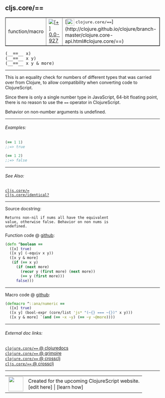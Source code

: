 ## cljs.core/==



 <table border="1">
<tr>
<td>function/macro</td>
<td><a href="https://github.com/cljsinfo/cljs-api-docs/tree/0.0-927"><img valign="middle" alt="[+] 0.0-927" title="Added in 0.0-927" src="https://img.shields.io/badge/+-0.0--927-lightgrey.svg"></a> </td>
<td>
[<img height="24px" valign="middle" src="http://i.imgur.com/1GjPKvB.png"> <samp>clojure.core/==</samp>](http://clojure.github.io/clojure/branch-master/clojure.core-api.html#clojure.core/==)
</td>
</tr>
</table>


 <samp>
(__==__ x)<br>
</samp>
 <samp>
(__==__ x y)<br>
</samp>
 <samp>
(__==__ x y & more)<br>
</samp>

---

This is an equality check for numbers of different types that was carried over from Clojure,
to allow compatibility when converting code to ClojureScript.

Since there is only a single number type in JavaScript, 64-bit floating point, there is no
reason to use the `==` operator in ClojureScript.

Behavior on non-number arguments is undefined.



---

###### Examples:

```clj
(== 1 1)
;;=> true

(== 1 2)
;;=> false
```



---

###### See Also:

[`cljs.core/=`](../cljs.core/EQ.md)<br>
[`cljs.core/identical?`](../cljs.core/identicalQMARK.md)<br>

---


Source docstring:

```
Returns non-nil if nums all have the equivalent
value, otherwise false. Behavior on non nums is
undefined.
```


Function code @ [github](https://github.com/clojure/clojurescript/blob/r2411/src/cljs/cljs/core.cljs#L2089-L2100):

```clj
(defn ^boolean ==
  ([x] true)
  ([x y] (-equiv x y))
  ([x y & more]
   (if (== x y)
     (if (next more)
       (recur y (first more) (next more))
       (== y (first more)))
     false)))
```

<!--
Repo - tag - source tree - lines:

 <pre>
clojurescript @ r2411
└── src
    └── cljs
        └── cljs
            └── <ins>[core.cljs:2089-2100](https://github.com/clojure/clojurescript/blob/r2411/src/cljs/cljs/core.cljs#L2089-L2100)</ins>
</pre>

-->

---

Macro code @ [github](https://github.com/clojure/clojurescript/blob/r2411/src/clj/cljs/core.clj#L451-L454):

```clj
(defmacro ^::ana/numeric ==
  ([x] true)
  ([x y] (bool-expr (core/list 'js* "(~{} === ~{})" x y)))
  ([x y & more] `(and (== ~x ~y) (== ~y ~@more))))
```

<!--
Repo - tag - source tree - lines:

 <pre>
clojurescript @ r2411
└── src
    └── clj
        └── cljs
            └── <ins>[core.clj:451-454](https://github.com/clojure/clojurescript/blob/r2411/src/clj/cljs/core.clj#L451-L454)</ins>
</pre>
-->

---


###### External doc links:

[`clojure.core/==` @ clojuredocs](http://clojuredocs.org/clojure.core/==)<br>
[`clojure.core/==` @ grimoire](http://conj.io/store/v1/org.clojure/clojure/1.7.0-beta3/clj/clojure.core/%3D%3D/)<br>
[`clojure.core/==` @ crossclj](http://crossclj.info/fun/clojure.core/%3D%3D.html)<br>
[`cljs.core/==` @ crossclj](http://crossclj.info/fun/cljs.core.cljs/%3D%3D.html)<br>

---

 <table>
<tr><td>
<img valign="middle" align="right" width="48px" src="http://i.imgur.com/Hi20huC.png">
</td><td>
Created for the upcoming ClojureScript website.<br>
[edit here] | [learn how]
</td></tr></table>

[edit here]:https://github.com/cljsinfo/cljs-api-docs/blob/master/cljsdoc/cljs.core/EQEQ.cljsdoc
[learn how]:https://github.com/cljsinfo/cljs-api-docs/wiki/cljsdoc-files

<!--

This information was too distracting to show to readers, but I'll leave it
commented here since it is helpful to:

- pretty-print the data used to generate this document
- and show how to retrieve that data



The API data for this symbol:

```clj
{:description "This is an equality check for numbers of different types that was carried over from Clojure,\nto allow compatibility when converting code to ClojureScript.\n\nSince there is only a single number type in JavaScript, 64-bit floating point, there is no\nreason to use the `==` operator in ClojureScript.\n\nBehavior on non-number arguments is undefined.",
 :return-type boolean,
 :ns "cljs.core",
 :name "==",
 :signature ["[x]" "[x y]" "[x y & more]"],
 :history [["+" "0.0-927"]],
 :type "function/macro",
 :related ["cljs.core/=" "cljs.core/identical?"],
 :full-name-encode "cljs.core/EQEQ",
 :source {:code "(defn ^boolean ==\n  ([x] true)\n  ([x y] (-equiv x y))\n  ([x y & more]\n   (if (== x y)\n     (if (next more)\n       (recur y (first more) (next more))\n       (== y (first more)))\n     false)))",
          :title "Function code",
          :repo "clojurescript",
          :tag "r2411",
          :filename "src/cljs/cljs/core.cljs",
          :lines [2089 2100]},
 :extra-sources [{:code "(defmacro ^::ana/numeric ==\n  ([x] true)\n  ([x y] (bool-expr (core/list 'js* \"(~{} === ~{})\" x y)))\n  ([x y & more] `(and (== ~x ~y) (== ~y ~@more))))",
                  :title "Macro code",
                  :repo "clojurescript",
                  :tag "r2411",
                  :filename "src/clj/cljs/core.clj",
                  :lines [451 454]}],
 :examples [{:id "5ac342",
             :content "```clj\n(== 1 1)\n;;=> true\n\n(== 1 2)\n;;=> false\n```"}],
 :full-name "cljs.core/==",
 :clj-symbol "clojure.core/==",
 :docstring "Returns non-nil if nums all have the equivalent\nvalue, otherwise false. Behavior on non nums is\nundefined."}

```

Retrieve the API data for this symbol:

```clj
;; from Clojure REPL
(require '[clojure.edn :as edn])
(-> (slurp "https://raw.githubusercontent.com/cljsinfo/cljs-api-docs/catalog/cljs-api.edn")
    (edn/read-string)
    (get-in [:symbols "cljs.core/=="]))
```

-->
